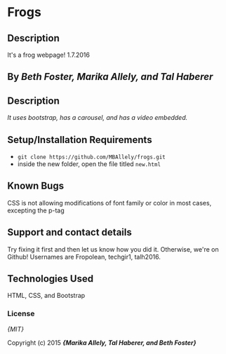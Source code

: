 # Frogs

## Description
It's a frog webpage! 1.7.2016

## By _**Beth Foster, Marika Allely, and Tal Haberer**_

## Description

_It  uses bootstrap, has a carousel, and has a video embedded._

## Setup/Installation Requirements

* `git clone https://github.com/MBAllely/frogs.git`
* inside the new folder, open the file titled `new.html`

## Known Bugs

CSS is not allowing modifications of font family or color in most cases, excepting the p-tag

## Support and contact details

Try fixing it first and then let us know how you did it.  Otherwise, we're on Github!  Usernames are Fropolean, techgir1, talh2016.

## Technologies Used

HTML, CSS, and Bootstrap

### License

*{MIT}*

Copyright (c) 2015 **_{Marika Allely, Tal Haberer, and Beth Foster}_**

